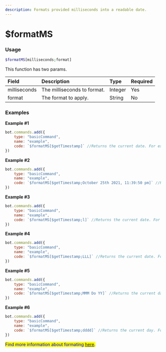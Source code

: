 ```yaml
---
description: Formats provided milliseconds into a readable date.
---
```


# $formatMS
### Usage
```php
$formatMS[milliseconds;format]
```

This function has two params.

| Field | Description | Type | Required
| :---- | :---- | :---- | :----
| milliseconds | The milliseconds to format. | Integer | Yes
| format | The format to apply. | String | No

### Examples
**Example #1**
```javascript
bot.commands.add({
    type: "basicCommand",
    name: "example",
    code: `$formatMS[$getTimestamp]` //Returns the current date. For example, October 25th 2021.
})
```

**Example #2**
```javascript
bot.commands.add({
    type: "basicCommand",
    name: "example",
    code: `$formatMS[$getTimestamp;October 25th 2021, 11:39:50 pm]` //Returns the current date. For example, October 25th 2021, 11:39:50 pm.
})
```

**Example #3**
```javascript
bot.commands.add({
    type: "basicCommand",
    name: "example",
    code: `$formatMS[$getTimestamp;l]` //Returns the current date. For example, 10/25/2021.
})
```

**Example #4**
```javascript
bot.commands.add({
    type: "basicCommand",
    name: "example",
    code: `$formatMS[$getTimestamp;LLL]` //Returns the current date. For example, October 25, 2021 11:43 PM.
})
```

**Example #5**
```javascript
bot.commands.add({
    type: "basicCommand",
    name: "example",
    code: `$formatMS[$getTimestamp;MMM Do YY]` //Returns the current date. For example, Oct 25th 21.
})
```

**Example #6**
```javascript
bot.commands.add({
    type: "basicCommand",
    name: "example",
    code: `$formatMS[$getTimestamp;dddd]` //Returns the current day. For example, Monday.
})
```

<mark style="color:blue;">Find more information about formating [here](https://momentjs.com/).</mark>